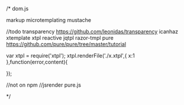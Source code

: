 /*
 dom.js





 markup
 microtemplating
 mustache



 //todo
 transparency https://github.com/leonidas/transparency
 icanhaz
 xtemplate xtpl
 reactive
 jqtpl
 razor-tmpl
 pure https://github.com/pure/pure/tree/master/tutorial


 var xtpl = require('xtpl');
 xtpl.renderFile('./x.xtpl',{
 x:1
 },function(error,content){

 });


//not on npm
//jsrender
pure.js

*/